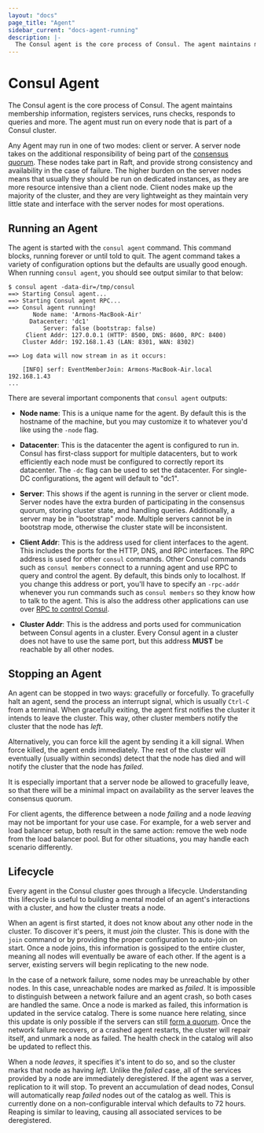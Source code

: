 ```yaml
---
layout: "docs"
page_title: "Agent"
sidebar_current: "docs-agent-running"
description: |-
  The Consul agent is the core process of Consul. The agent maintains membership information, registers services, runs checks, responds to queries and more. The agent must run on every node that is part of a Consul cluster.
---
```


# Consul Agent

The Consul agent is the core process of Consul. The agent maintains membership
information, registers services, runs checks, responds to queries
and more. The agent must run on every node that is part of a Consul cluster.

Any Agent may run in one of two modes: client or server. A server
node takes on the additional responsibility of being part of the [consensus quorum](#).
These nodes take part in Raft, and provide strong consistency and availability in
the case of failure. The higher burden on the server nodes means that usually they
should be run on dedicated instances, as they are more resource intensive than a client
node. Client nodes make up the majority of the cluster, and they are very lightweight
as they maintain very little state and interface with the server nodes for most operations.

## Running an Agent

The agent is started with the `consul agent` command. This command blocks,
running forever or until told to quit. The agent command takes a variety
of configuration options but the defaults are usually good enough. When
running `consul agent`, you should see output similar to that below:

```text
$ consul agent -data-dir=/tmp/consul
==> Starting Consul agent...
==> Starting Consul agent RPC...
==> Consul agent running!
       Node name: 'Armons-MacBook-Air'
      Datacenter: 'dc1'
          Server: false (bootstrap: false)
     Client Addr: 127.0.0.1 (HTTP: 8500, DNS: 8600, RPC: 8400)
    Cluster Addr: 192.168.1.43 (LAN: 8301, WAN: 8302)

==> Log data will now stream in as it occurs:

    [INFO] serf: EventMemberJoin: Armons-MacBook-Air.local 192.168.1.43
...
```

There are several important components that `consul agent` outputs:

* **Node name**: This is a unique name for the agent. By default this
  is the hostname of the machine, but you may customize it to whatever
  you'd like using the `-node` flag.

* **Datacenter**: This is the datacenter the agent is configured to run
 in. Consul has first-class support for multiple datacenters, but to work efficiently
 each node must be configured to correctly report its datacenter. The `-dc` flag
 can be used to set the datacenter. For single-DC configurations, the agent
 will default to "dc1".

* **Server**: This shows if the agent is running in the server or client mode.
  Server nodes have the extra burden of participating in the consensus quorum,
  storing cluster state, and handling queries. Additionally, a server may be
  in "bootstrap" mode. Multiple servers cannot be in bootstrap mode,
  otherwise the cluster state will be inconsistent.

* **Client Addr**: This is the address used for client interfaces to the agent.
  This includes the ports for the HTTP, DNS, and RPC interfaces. The RPC
  address is used for other `consul` commands. Other Consul commands such
  as `consul members` connect to a running agent and use RPC to query and
  control the agent. By default, this binds only to localhost. If you
  change this address or port, you'll have to specify an `-rpc-addr` whenever
  you run commands such as `consul members` so they know how to talk to the
  agent. This is also the address other applications can use over [RPC to control Consul](/docs/agent/rpc.html).

* **Cluster Addr**: This is the address and ports used for communication between
  Consul agents in a cluster. Every Consul agent in a cluster does not have to
  use the same port, but this address **MUST** be reachable by all other nodes.

## Stopping an Agent

An agent can be stopped in two ways: gracefully or forcefully. To gracefully
halt an agent, send the process an interrupt signal, which is usually
`Ctrl-C` from a terminal. When gracefully exiting, the agent first notifies
the cluster it intends to leave the cluster. This way, other cluster members
notify the cluster that the node has _left_.

Alternatively, you can force kill the agent by sending it a kill signal.
When force killed, the agent ends immediately. The rest of the cluster will
eventually (usually within seconds) detect that the node has died and will
notify the cluster that the node has _failed_.

It is especially important that a server node be allowed to gracefully leave,
so that there will be a minimal impact on availability as the server leaves
the consensus quorum.

For client agents, the difference between a node _failing_ and a node _leaving_
may not be important for your use case. For example, for a web server and load
balancer setup, both result in the same action: remove the web node
from the load balancer pool. But for other situations, you may handle
each scenario differently.

## Lifecycle

Every agent in the Consul cluster goes through a lifecycle. Understanding
this lifecycle is useful to building a mental model of an agent's interactions
with a cluster, and how the cluster treats a node.

When an agent is first started, it does not know about any other node in the cluster.
To discover it's peers, it must _join_ the cluster. This is done with the `join`
command or by providing the proper configuration to auto-join on start. Once a node
joins, this information is gossiped to the entire cluster, meaning all nodes will
eventually be aware of each other. If the agent is a server, existing servers will
begin replicating to the new node.

In the case of a network failure, some nodes may be unreachable by other nodes.
In this case, unreachable nodes are marked as _failed_. It is impossible to distinguish
between a network failure and an agent crash, so both cases are handled the same.
Once a node is marked as failed, this information is updated in the service catalog.
There is some nuance here relating, since this update is only possible if the
servers can still [form a quorum](/docs/internals/consensus.html). Once the network
failure recovers, or a crashed agent restarts, the cluster will repair itself,
and unmark a node as failed. The health check in the catalog will also be updated
to reflect this.

When a node _leaves_, it specifies it's intent to do so, and so the cluster
marks that node as having _left_. Unlike the _failed_ case, all of the
services provided by a node are immediately deregistered. If the agent was
a server, replication to it will stop. To prevent an accumulation
of dead nodes, Consul will automatically reap _failed_ nodes out of the
catalog as well. This is currently done on a non-configurable interval
which defaults to 72 hours. Reaping is similar to leaving, causing all
associated services to be deregistered.

